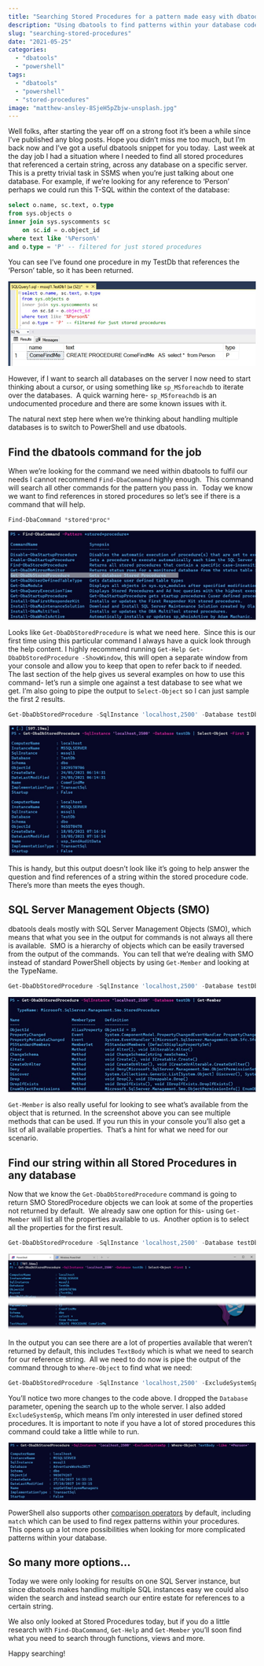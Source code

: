 ```yaml
---
title: "Searching Stored Procedures for a pattern made easy with dbatools"
description: "Using dbatools to find patterns within your database code."
slug: "searching-stored-procedures"
date: "2021-05-25"
categories:
  - "dbatools"
  - "powershell"
tags:
  - "dbatools"
  - "powershell"
  - "stored-procedures"
image: "matthew-ansley-8SjeH5pZbjw-unsplash.jpg"
---
```


Well folks, after starting the year off on a strong foot it’s been a while since I’ve published any blog posts. Hope you didn’t miss me too much, but I’m back now and I’ve got a useful dbatools snippet for you today.  Last week at the day job I had a situation where I needed to find all stored procedures that referenced a certain string, across any database on a specific server.  This is a pretty trivial task in SSMS when you’re just talking about one database. For example, if we’re looking for any reference to ‘Person’ perhaps we could run this T-SQL within the context of the database:

```sql
select o.name, sc.text, o.type
from sys.objects o
inner join sys.syscomments sc
	on sc.id = o.object_id
where text like '%Person%'
and o.type = 'P' -- filtered for just stored procedures
```

You can see I’ve found one procedure in my TestDb that references the ‘Person’ table, so it has been returned.

![T-SQL code to find procedures with 'person' in](TSQL.jpg)

However, if I want to search all databases on the server I now need to start thinking about a cursor, or using something like `sp_MSforeachdb` to iterate over the databases.  A quick warning here- `sp_MSforeachdb` is an undocumented procedure and there are some known issues with it.

The natural next step here when we’re thinking about handling multiple databases is to switch to PowerShell and use dbatools.

## Find the dbatools command for the job

When we’re looking for the command we need within dbatools to fulfil our needs I cannot recommend `Find-DbaCommand` highly enough.  This command will search all other commands for the pattern you pass in.  Today we know we want to find references in stored procedures so let’s see if there is a command that will help.

```PowerShell
Find-DbaCommand *stored*proc*
```

![Find-DbaCommand helping us to find what we need](findCommand.jpg)

Looks like `Get-DbaDbStoredProcedure` is what we need here.  Since this is our first time using this particular command I always have a quick look through the help content. I highly recommend running `Get-Help Get-DbaDbStoredProcedure -ShowWindow`, this will open a separate window from your console and allow you to keep that open to refer back to if needed.  The last section of the help gives us several examples on how to use this command- let’s run a simple one against a test database to see what we get. I’m also going to pipe the output to `Select-Object` so I can just sample the first 2 results.

```PowerShell
Get-DbaDbStoredProcedure -SqlInstance 'localhost,2500' -Database testDb | Select-Object -First 2
```

![Get-DbaDbStoredProcedure results](twoProcs.jpg)

This is handy, but this output doesn’t look like it’s going to help answer the question and find references of a string within the stored procedure code. There’s more than meets the eyes though.

## SQL Server Management Objects (SMO)

dbatools deals mostly with SQL Server Management Objects (SMO), which means that what you see in the output for commands is not always all there is available.  SMO is a hierarchy of objects which can be easily traversed from the output of the commands.  You can tell that we’re dealing with SMO instead of standard PowerShell objects by using `Get-Member` and looking at the TypeName.

```PowerShell
Get-DbaDbStoredProcedure -SqlInstance 'localhost,2500' -Database testDb | Get-Member
```

![using Get-Member to see what's available](getMember.jpg)

`Get-Member` is also really useful for looking to see what’s available from the object that is returned. In the screenshot above you can see multiple methods that can be used. If you run this in your console you’ll also get a list of all available properties.  That’s a hint for what we need for our scenario.

## Find our string within all Stored Procedures in any database

Now that we know the `Get-DbaDbStoredProcedure` command is going to return SMO StoredProcedure objects we can look at some of the properties not returned by default.  We already saw one option for this- using `Get-Member` will list all the properties available to us.  Another option is to select all the properties for the first result.

```PowerShell
Get-DbaDbStoredProcedure -SqlInstance 'localhost,2500' -Database testDb | Select-Object -First 1 *
```

![Select all the properties from Get-DbaDbStoredProcedure](SelectAll.png)

In the output you can see there are a lot of properties available that weren’t returned by default, this includes `TextBody` which is what we need to search for our reference string.  All we need to do now is pipe the output of the command through to `Where-Object` to find what we need:

```PowerShell
Get-DbaDbStoredProcedure -SqlInstance 'localhost,2500' -ExcludeSystemSp | Where-Object TextBody -like '*Person*'
```

You’ll notice two more changes to the code above. I dropped the `Database` parameter, opening the search up to the whole server. I also added `ExcludeSystemSp`, which means I’m only interested in user defined stored procedures. It is important to note if you have a lot of stored procedures this command could take a little while to run.

![search the TextBody for key words](SearchAllSPs.jpg)

PowerShell also supports other [comparison operators](https://docs.microsoft.com/en-us/powershell/module/microsoft.powershell.core/about/about_comparison_operators?view=powershell-7.1) by default, including `match` which can be used to find regex patterns within your procedures.  This opens up a lot more possibilities when looking for more complicated patterns within your database.

## So many more options…

Today we were only looking for results on one SQL Server instance, but since dbatools makes handling multiple SQL instances easy we could also widen the search and instead search our entire estate for references to a certain string.

We also only looked at Stored Procedures today, but if you do a little research with `Find-DbaCommand`, `Get-Help` and `Get-Member` you’ll soon find what you need to search through functions, views and more.

Happy searching!
